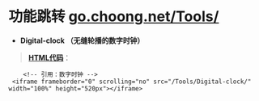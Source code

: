 # 功能跳转 [go.choong.net/Tools/](https://go.choong.net/Tools/)

- **Digital-clock （无缝轮播的数字时钟）**
> [**HTML代码**](https://github.com/inchoong/go/tree/master/Tools/Digital-clock)：  
```
    <!-- 引用：数字时钟 --> 
 <iframe frameborder="0" scrolling="no" src="/Tools/Digital-clock/" width="100%" height="520px"></iframe>
```
